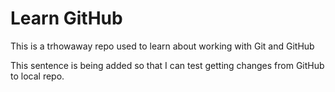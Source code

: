 # Learn GitHub

This is a trhowaway repo used to learn about working with Git and GitHub

This sentence is being added so that I can test getting changes from GitHub to local repo.
